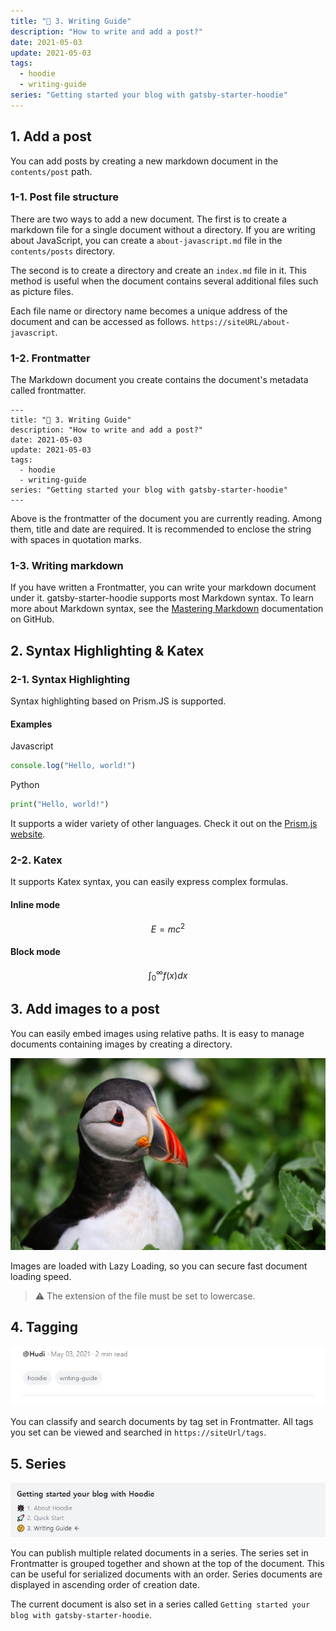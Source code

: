 ```yaml
---
title: "🤔 3. Writing Guide"
description: "How to write and add a post?"
date: 2021-05-03
update: 2021-05-03
tags:
  - hoodie
  - writing-guide
series: "Getting started your blog with gatsby-starter-hoodie"
---
```


## 1. Add a post 

You can add posts by creating a new markdown document in the `contents/post` path.

### 1-1. Post file structure

There are two ways to add a new document. The first is to create a markdown file for a single document without a directory. If you are writing about JavaScript, you can create a `about-javascript.md` file in the `contents/posts` directory.

The second is to create a directory and create an `index.md` file in it. This method is useful when the document contains several additional files such as picture files.

Each file name or directory name becomes a unique address of the document and can be accessed as follows. `https://siteURL/about-javascript`.

### 1-2. Frontmatter

The Markdown document you create contains the document's metadata called frontmatter.

```
---
title: "🤔 3. Writing Guide"
description: "How to write and add a post?"
date: 2021-05-03
update: 2021-05-03
tags:
  - hoodie
  - writing-guide
series: "Getting started your blog with gatsby-starter-hoodie"
---
```

Above is the frontmatter of the document you are currently reading. Among them, title and date are required. It is recommended to enclose the string with spaces in quotation marks.

### 1-3. Writing markdown

If you have written a Frontmatter, you can write your markdown document under it. gatsby-starter-hoodie supports most Markdown syntax. To learn more about Markdown syntax, see the [Mastering Markdown](https://guides.github.com/features/mastering-markdown/) documentation on GitHub.

## 2. Syntax Highlighting & Katex

### 2-1. Syntax Highlighting

Syntax highlighting based on Prism.JS is supported.

#### Examples

Javascript

```javascript
console.log("Hello, world!")
```

Python

```python
print("Hello, world!")
```

It supports a wider variety of other languages. Check it out on the [Prism.js website](https://prismjs.com/).

### 2-2. Katex

It supports Katex syntax, you can easily express complex formulas.

#### Inline mode

$$E = m c^{2}$$

#### Block mode

$$
\int_{0}^{\infty} f(x) dx
$$

## 3. Add images to a post

You can easily embed images using relative paths. It is easy to manage documents containing images by creating a directory.

![Sample Image Caption](sample-image.jpg)

Images are loaded with Lazy Loading, so you can secure fast document loading speed.

> ⚠ The extension of the file must be set to lowercase.

## 4. Tagging

![](tag-example.jpg)

You can classify and search documents by tag set in Frontmatter. All tags you set can be viewed and searched in `https://siteUrl/tags`.

## 5. Series

![](series-example.jpg)

You can publish multiple related documents in a series. The series set in Frontmatter is grouped together and shown at the top of the document. This can be useful for serialized documents with an order. Series documents are displayed in ascending order of creation date.

The current document is also set in a series called `Getting started your blog with gatsby-starter-hoodie`.
